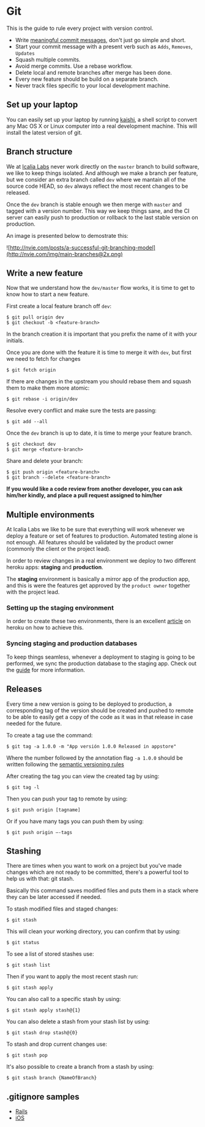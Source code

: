 # Git

This is the guide to rule every project with version control.

* Write [meaningful commit messages](https://about.futurelearn.com/blog/telling-stories-with-your-git-history/), don't just go simple and short.
* Start your commit message with a present verb such as `Adds`, `Removes`, `Updates`
* Squash multiple commits.
* Avoid merge commits. Use a rebase workflow.
* Delete local and remote branches after merge has been done.
* Every new feature should be build on a separate branch.
* Never track files specific to your local development machine.

## Set up your laptop

You can easily set up your laptop by running [kaishi](https://github.com/IcaliaLabs/kaishi), a shell script to convert any Mac OS X or Linux computer into a real development machine. This will install the latest version of git.

## Branch structure

We at [Icalia Labs](http://icalialabs.com) never work directly on the `master` branch to build software, we like to keep things isolated. And although we make a branch per feature, but we consider an extra branch called `dev` where we mantain all of the source code HEAD, so `dev` always reflect the most recent changes to be released.

Once the `dev` branch is stable enough we then merge with `master` and tagged with a version number. This way we keep things sane, and the CI server can easily push to production or rollback to the last stable version on production.

An image is presented below to demostrate this:

![http://nvie.com/posts/a-successful-git-branching-model](http://nvie.com/img/main-branches@2x.png)


## Write a new feature

Now that we understand how the `dev/master` flow works, it is time to get to know how to start a new feature.

First create a local feature branch off `dev`:

```console
$ git pull origin dev
$ git checkout -b <feature-branch>
```

In the branch creation it is important that you prefix the name of it with your initials.

Once you are done with the feature it is time to merge it with `dev`, but first we need to fetch for changes

```console
$ git fetch origin
```

If there are changes in the upstream you should rebase them and squash them to make them more atomic:

```console
$ git rebase -i origin/dev
```

Resolve every conflict and make sure the tests are passing:

```console
$ git add --all
```

Once the `dev` branch is up to date, it is time to merge your feature branch.

```console
$ git checkout dev
$ git merge <feature-branch>
```

Share and delete your branch:

```console
$ git push origin <feature-branch>
$ git branch --delete <feature-branch>
```

**If you would like a code review from another developer, you can ask him/her kindly, and place a pull request assigned to him/her**


## Multiple environments

At Icalia Labs we like to be sure that everything will work whenever we deploy a feature or set of features to production. Automated testing alone is not enough. All features should be validated by the product owner (commonly the client or the project lead).

In order to review changes in a real environment we deploy to two different heroku apps: **staging** and **production**.

The **staging** environment is basically a mirror app of the production app, and this is were the features get approved by the `product owner` together with the project lead.

### Setting up the staging environment
In order to create these two environments, there is an excellent [article](https://devcenter.heroku.com/articles/multiple-environments) on heroku on how to achieve this.

### Syncing staging and production databases
To keep things seamless, whenever a deployment to staging is going to be performed, we sync the production database to the staging app. Check out the [guide](https://github.com/IcaliaLabs/icalia_guides/blob/master/git/DATABASE_SYNC.md) for more information.


## Releases

Every time a new version is going to be deployed to production, a corresponding tag of the version should be created and pushed to remote to be able to easily get a copy of the code as it was in that release in case needed for the future.

To create a tag use the command:

```console 
$ git tag -a 1.0.0 -m "App versión 1.0.0 Released in appstore"
```

Where the number followed by the annotation flag `-a 1.0.0` should be written following the [semantic versioning rules](http://semver.org)

After creating the tag you can view the created tag by using:

```console
$ git tag -l
```

Then you can push your tag to remote by using:

```console
$ git push origin [tagname]
```

Or if you have many tags you can push them by using:

```console
$ git push origin —-tags
```
## Stashing

There are times when you want to work on a project but you've made changes which are not ready to be committed, there's a powerful tool to help us with that: git stash.

Basically this command saves modified files and puts them in a stack where they can be later accessed if needed.

To stash modified files and staged changes:

```console
$ git stash
```

This will clean your working directory, you can confirm that by using:

```console
$ git status
```

To see a list of stored stashes use:

```console
$ git stash list
```

Then if you want to apply the most recent stash run:

```console
$ git stash apply
```

You can also call to a specific stash by using:

```console
$ git stash apply stash@{1}
```

You can also delete a stash from your stash list by using:

```console
$ git stash drop stash@{0}
``` 

To stash and drop current changes use:

```console
$ git stash pop
```

It's also possible to create a branch from a stash by using:

```console
$ git stash branch {NameOfBranch}
```


## .gitignore samples

* [Rails](https://github.com/IcaliaLabs/icalia_guides/blob/master/git/gitignore_rails)
* [iOS](https://github.com/IcaliaLabs/icalia_guides/blob/master/git/gitignore_ios)

